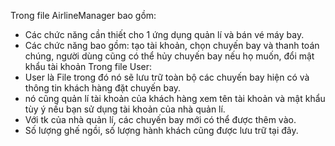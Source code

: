 Trong file AirlineManager bao gồm:
+ Các chức năng cần thiết cho 1 ứng dụng quản lí và bán vé máy bay.
+ Các chức năng bao gồm: tạo tài khoản, chọn chuyến bay và thanh toán chúng, người dùng cũng có thể hủy chuyến bay nếu họ muốn, đổi mật khẩu tài khoản
Trong file User:
+ User là File trong đó nó sẽ lưu trữ toàn bộ các chuyến bay hiện có và thông tin khách hàng đặt chuyến bay.
+ nó cũng quản lí tài khoản của khách hàng xem tên tài khoản và mật khẩu tùy ý nếu bạn sử dụng tài khoản của nhà quản lí.
+ Với tk của nhà quản lí, các chuyến bay mới có thể được thêm vào.
+ Số lượng ghế ngồi, số lượng hành khách cũng được lưu trữ tại đây.
